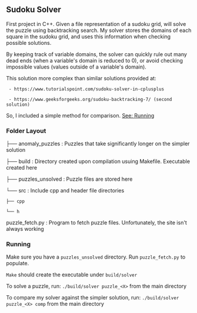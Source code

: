 ## Sudoku Solver

First project in C++. Given a file representation of a sudoku grid, will solve the puzzle using backtracking search. My solver stores the domains of each square in the sudoku grid, and uses this information when checking possible solutions.

By keeping track of variable domains, the solver can quickly rule out many dead ends (when a variable's domain is reduced to 0), or avoid checking impossible values (values outside of a variable's domain).

This solution more complex than similar solutions provided at:

     - https://www.tutorialspoint.com/sudoku-solver-in-cplusplus

     - https://www.geeksforgeeks.org/sudoku-backtracking-7/ (second solution)

So, I included a simple method for comparison. [See: Running](#running)

### Folder Layout

├── anomaly_puzzles             : Puzzles that take significantly longer on the simpler solution

├── build                       : Directory created upon compilation usuing Makefile. Executable created here

├── puzzles_unsolved            : Puzzle files are stored here

└── src                         : Include cpp and header file directories

    ├── cpp
    
    └── h

puzzle_fetch.py                 : Program to fetch puzzle files. Unfortunately, the site isn't always working

### Running

Make sure you have a `puzzles_unsolved` directory. Run `puzzle_fetch.py` to populate.

`Make` should create the executable under `build/solver`

To solve a puzzle, run:
`./build/solver puzzle_<X>`
from the main directory

To compare my solver against the simpler solution, run:
`./build/solver puzzle_<X> comp`
from the main directory